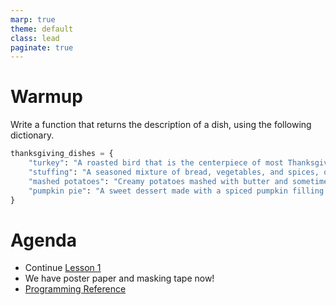 ```yaml
---
marp: true
theme: default
class: lead
paginate: true
---
```


<!-- headingDivider: 1 -->
<!-- backgroundColor: black -->
<!-- class: invert -->

# Warmup

Write a function that returns the description of a dish, using the following dictionary.

```python
thanksgiving_dishes = {
    "turkey": "A roasted bird that is the centerpiece of most Thanksgiving meals.",
    "stuffing": "A seasoned mixture of bread, vegetables, and spices, often cooked inside the turkey.",
    "mashed potatoes": "Creamy potatoes mashed with butter and sometimes garlic.",
    "pumpkin pie": "A sweet dessert made with a spiced pumpkin filling in a pie crust."
}
```

# Agenda

- Continue [Lesson 1](https://learn.birdbraintechnologies.com/finch/python/program/lesson-1-moving-and-turning)
- We have poster paper and masking tape now!
- [Programming Reference](https://learn.birdbraintechnologies.com/finch/python/?robot=finch&software=python&moduleslide=&pg=library&r=&&moduleslide2=)
